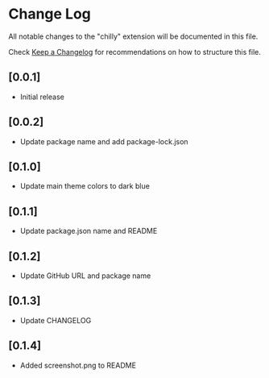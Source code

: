 # Change Log
All notable changes to the "chilly" extension will be documented in this file.

Check [Keep a Changelog](http://keepachangelog.com/) for recommendations on how to structure this file.

## [0.0.1]
- Initial release

## [0.0.2]
- Update package name and add package-lock.json

## [0.1.0]
- Update main theme colors to dark blue

## [0.1.1]
- Update package.json name and README

## [0.1.2]
- Update GitHub URL and package name

## [0.1.3]
- Update CHANGELOG

## [0.1.4]
- Added screenshot.png to README
